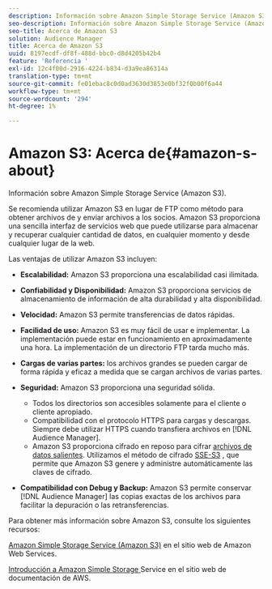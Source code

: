 ```yaml
---
description: Información sobre Amazon Simple Storage Service (Amazon S3).
seo-description: Información sobre Amazon Simple Storage Service (Amazon S3).
seo-title: Acerca de Amazon S3
solution: Audience Manager
title: Acerca de Amazon S3
uuid: 8197ecdf-df8f-488d-bbc0-d8d4205b42b4
feature: 'Referencia '
exl-id: 12c4f00d-2916-4224-b834-d3a9ea86314a
translation-type: tm+mt
source-git-commit: fe01ebac8c0d0ad3630d3853e0bf32f0b00f6a44
workflow-type: tm+mt
source-wordcount: '294'
ht-degree: 1%

---
```


# Amazon S3: Acerca de{#amazon-s-about}

Información sobre Amazon Simple Storage Service (Amazon S3).

Se recomienda utilizar Amazon S3 en lugar de FTP como método para obtener archivos de y enviar archivos a los socios. Amazon S3 proporciona una sencilla interfaz de servicios web que puede utilizarse para almacenar y recuperar cualquier cantidad de datos, en cualquier momento y desde cualquier lugar de la web.

Las ventajas de utilizar Amazon S3 incluyen:

* **Escalabilidad:** Amazon S3 proporciona una escalabilidad casi ilimitada.
* **Confiabilidad y Disponibilidad:** Amazon S3 proporciona servicios de almacenamiento de información de alta durabilidad y alta disponibilidad.
* **Velocidad:** Amazon S3 permite transferencias de datos rápidas.
* **Facilidad de uso:** Amazon S3 es muy fácil de usar e implementar. La implementación puede estar en funcionamiento en aproximadamente una hora. La implementación de un directorio FTP tarda mucho más.
* **Cargas de varias partes:** los archivos grandes se pueden cargar de forma rápida y eficaz a medida que se cargan archivos de varias partes.
* **Seguridad:** Amazon S3 proporciona una seguridad sólida.

   * Todos los directorios son accesibles solamente para el cliente o cliente apropiado.
   * Compatibilidad con el protocolo HTTPS para cargas y descargas. Siempre debe utilizar HTTPS cuando transfiera archivos en [!DNL Audience Manager].
   * Amazon S3 proporciona cifrado en reposo para cifrar [archivos de datos salientes](../integration/receiving-audience-data/batch-outbound-transfers/outbound-file-name-contents.md). Utilizamos el método de cifrado [SSE-S3](https://docs.aws.amazon.com/AmazonS3/latest/dev/serv-side-encryption.html) , que permite que Amazon S3 genere y administre automáticamente las claves de cifrado.

* **Compatibilidad con Debug y Backup:** Amazon S3 permite conservar  [!DNL Audience Manager] las copias exactas de los archivos para facilitar la depuración o las retransferencias.

Para obtener más información sobre Amazon S3, consulte los siguientes recursos:

[Amazon Simple Storage Service (Amazon S3)](https://aws.amazon.com/s3/)  en el sitio web de Amazon Web Services.

[Introducción a Amazon Simple Storage ](https://docs.aws.amazon.com/AmazonS3/latest/gsg/GetStartedWithS3.html) Service en el sitio web de documentación de AWS.
